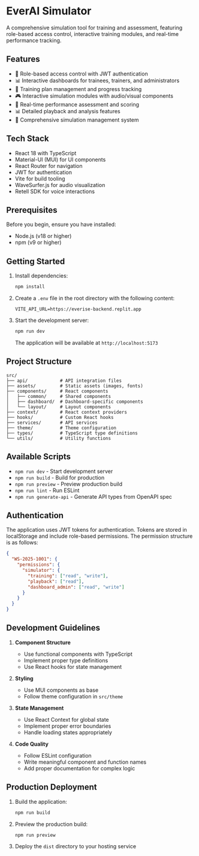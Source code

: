# EverAI Simulator

A comprehensive simulation tool for training and assessment, featuring role-based access control, interactive training modules, and real-time performance tracking.

## Features

- 🔐 Role-based access control with JWT authentication
- 📊 Interactive dashboards for trainees, trainers, and administrators
- 🎯 Training plan management and progress tracking
- 🎮 Interactive simulation modules with audio/visual components
- 📝 Real-time performance assessment and scoring
- 📊 Detailed playback and analysis features
- 🔄 Comprehensive simulation management system

## Tech Stack

- React 18 with TypeScript
- Material-UI (MUI) for UI components
- React Router for navigation
- JWT for authentication
- Vite for build tooling
- WaveSurfer.js for audio visualization
- Retell SDK for voice interactions

## Prerequisites

Before you begin, ensure you have installed:
- Node.js (v18 or higher)
- npm (v9 or higher)

## Getting Started

1. Install dependencies:
   ```bash
   npm install
   ```

2. Create a `.env` file in the root directory with the following content:
   ```env
   VITE_API_URL=https://everise-backend.replit.app
   ```

3. Start the development server:
   ```bash
   npm run dev
   ```

   The application will be available at `http://localhost:5173`

## Project Structure

```
src/
├── api/            # API integration files
├── assets/         # Static assets (images, fonts)
├── components/     # React components
│   ├── common/     # Shared components
│   ├── dashboard/  # Dashboard-specific components
│   └── layout/     # Layout components
├── context/        # React context providers
├── hooks/          # Custom React hooks
├── services/       # API services
├── theme/          # Theme configuration
├── types/          # TypeScript type definitions
└── utils/          # Utility functions
```

## Available Scripts

- `npm run dev` - Start development server
- `npm run build` - Build for production
- `npm run preview` - Preview production build
- `npm run lint` - Run ESLint
- `npm run generate-api` - Generate API types from OpenAPI spec

## Authentication

The application uses JWT tokens for authentication. Tokens are stored in localStorage and include role-based permissions. The permission structure is as follows:

```json
{
  "WS-2025-1001": {
    "permissions": {
      "simulator": {
        "training": ["read", "write"],
        "playback": ["read"],
        "dashboard_admin": ["read", "write"]
      }
    }
  }
}
```

## Development Guidelines

1. **Component Structure**
   - Use functional components with TypeScript
   - Implement proper type definitions
   - Use React hooks for state management

2. **Styling**
   - Use MUI components as base
   - Follow theme configuration in `src/theme`

3. **State Management**
   - Use React Context for global state
   - Implement proper error boundaries
   - Handle loading states appropriately

4. **Code Quality**
   - Follow ESLint configuration
   - Write meaningful component and function names
   - Add proper documentation for complex logic

## Production Deployment

1. Build the application:
   ```bash
   npm run build
   ```

2. Preview the production build:
   ```bash
   npm run preview
   ```

3. Deploy the `dist` directory to your hosting service